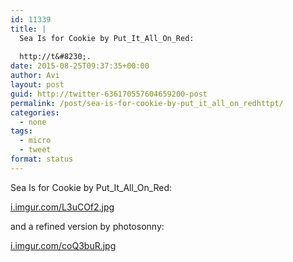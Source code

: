 ```yaml
---
id: 11339
title: |
  Sea Is for Cookie by Put_It_All_On_Red:
  
  http://t&#8230;.
date: 2015-08-25T09:37:35+00:00
author: Avi
layout: post
guid: http://twitter-636170557604659200-post
permalink: /post/sea-is-for-cookie-by-put_it_all_on_redhttpt/
categories:
  - none
tags:
  - micro
  - tweet
format: status
---
```

Sea Is for Cookie by Put\_It\_All\_On\_Red:

[i.imgur.com/L3uCOf2.jpg](http://i.imgur.com/L3uCOf2.jpg)

and a refined version by photosonny:

[i.imgur.com/coQ3buR.jpg](http://i.imgur.com/coQ3buR.jpg)